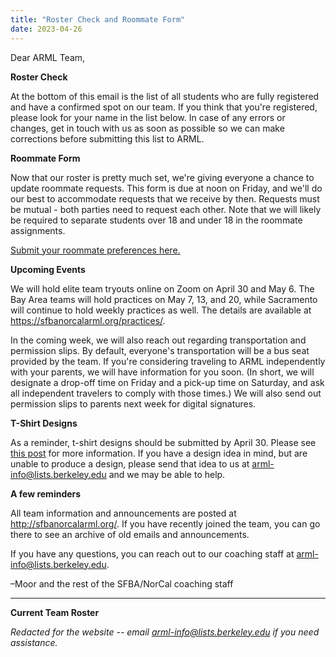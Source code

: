 ```yaml
---
title: "Roster Check and Roommate Form"
date: 2023-04-26
---
```


Dear ARML Team,

**Roster Check**

At the bottom of this email is the list of all students who are fully registered
and have a confirmed spot on our team. If you think that you're registered,
please look for your name in the list below. In case of any errors or changes,
get in touch with us as soon as possible so we can make corrections before
submitting this list to ARML.

**Roommate Form**

Now that our roster is pretty much set, we're giving everyone a chance to update
roommate requests. This form is due at noon on Friday, and we'll do our best to
accommodate requests that we receive by then. Requests must be mutual - both
parties need to request each other. Note that we will likely be required to
separate students over 18 and under 18 in the roommate assignments.

[Submit your roommate preferences here.](https://forms.gle/ZPbUYWF7chu7U2xY8)

**Upcoming Events**

We will hold elite team tryouts online on Zoom on April 30 and May 6. The Bay
Area teams will hold practices on May 7, 13, and 20, while Sacramento will
continue to hold weekly practices as well. The details are available at
https://sfbanorcalarml.org/practices/.

In the coming week, we will also reach out regarding transportation and
permission slips. By default, everyone's transportation will be a bus seat
provided by the team. If you're considering traveling to ARML independently with
your parents, we will have information for you soon. (In short, we will
designate a drop-off time on Friday and a pick-up time on Saturday, and ask all
independent travelers to comply with those times.) We will also send out
permission slips to parents next week for digital signatures.

**T-Shirt Designs**

As a reminder, t-shirt designs should be submitted by April 30. Please see
[this post](/news/season-2023/2023-arml-information/) for more information.
If you have a design idea in mind, but are unable to produce a design, please
send that idea to us at arml-info@lists.berkeley.edu and we may be able to help.

**A few reminders**

All team information and announcements are posted at http://sfbanorcalarml.org/.
If you have recently joined the team, you can go there to see an archive of old
emails and announcements. 

If you have any questions, you can reach out to our coaching staff at
arml-info@lists.berkeley.edu.

–Moor and the rest of the SFBA/NorCal coaching staff

---

**Current Team Roster**

*Redacted for the website -- email arml-info@lists.berkeley.edu if you need
assistance.*
